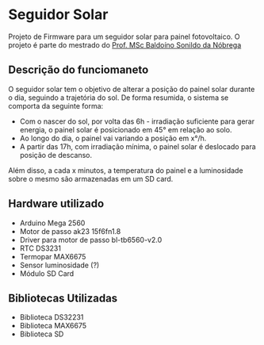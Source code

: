 # Seguidor Solar
Projeto de Firmware para um seguidor solar para painel fotovoltaico. O projeto é parte do mestrado do [Prof. MSc Baldoíno Sonildo da Nóbrega](http://lattes.cnpq.br/6474706000993108)

## Descrição do funciomaneto
O seguidor solar tem o objetivo de alterar a posição do painel solar durante o dia, seguindo a trajetória do sol. De forma resumida, o sistema se comporta da seguinte forma:
* Com o nascer do sol, por volta das 6h - irradiação suficiente para gerar energia, o painel solar é posicionado em 45° em relação ao solo.
* Ao longo do dia, o painel vai variando a posição em x°/h.
* A partir das 17h, com irradiação mínima, o painel solar é deslocado para posição de descanso.

Além disso, a cada x minutos, a temperatura do painel e a luminosidade sobre o mesmo são armazenadas em um SD card.

## Hardware utilizado
* Arduino Mega 2560
* Motor de passo ak23 15f6fn1.8
* Driver para motor de passo bl-tb6560-v2.0
* RTC DS3231
* Termopar MAX6675
* Sensor luminosidade (?)
* Módulo SD Card

## Bibliotecas Utilizadas
* Biblioteca DS32231
* Biblioteca MAX6675
* Biblioteca SD

